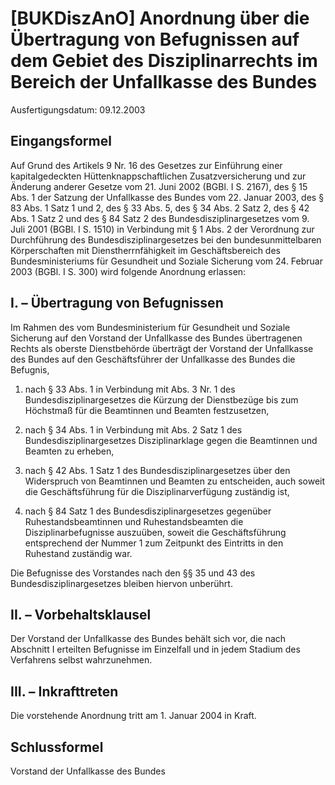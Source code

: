 # [BUKDiszAnO] Anordnung über die Übertragung von Befugnissen auf dem Gebiet des Disziplinarrechts im Bereich der Unfallkasse des Bundes

Ausfertigungsdatum: 09.12.2003

 

## Eingangsformel

Auf Grund des Artikels 9 Nr. 16 des Gesetzes zur Einführung einer kapitalgedeckten Hüttenknappschaftlichen Zusatzversicherung und zur Änderung anderer Gesetze vom 21. Juni 2002 (BGBl. I S. 2167), des § 15 Abs. 1 der Satzung der Unfallkasse des Bundes vom 22. Januar 2003, des § 83 Abs. 1 Satz 1 und 2, des § 33 Abs. 5, des § 34 Abs. 2 Satz 2, des § 42 Abs. 1 Satz 2 und des § 84 Satz 2 des Bundesdisziplinargesetzes vom 9. Juli 2001 (BGBl. I S. 1510) in Verbindung mit § 1 Abs. 2 der Verordnung zur Durchführung des Bundesdisziplinargesetzes bei den bundesunmittelbaren Körperschaften mit Dienstherrnfähigkeit im Geschäftsbereich des Bundesministeriums für Gesundheit und Soziale Sicherung vom 24. Februar 2003 (BGBl. I S. 300) wird folgende Anordnung erlassen:


## I. – Übertragung von Befugnissen

Im Rahmen des vom Bundesministerium für Gesundheit und Soziale Sicherung auf den Vorstand der Unfallkasse des Bundes übertragenen Rechts als oberste Dienstbehörde überträgt der Vorstand der Unfallkasse des Bundes auf den Geschäftsführer der Unfallkasse des Bundes die Befugnis,

1. nach § 33 Abs. 1 in Verbindung mit Abs. 3 Nr. 1 des Bundesdisziplinargesetzes die Kürzung der Dienstbezüge bis zum Höchstmaß für die Beamtinnen und Beamten festzusetzen,

2. nach § 34 Abs. 1 in Verbindung mit Abs. 2 Satz 1 des Bundesdisziplinargesetzes Disziplinarklage gegen die Beamtinnen und Beamten zu erheben,

3. nach § 42 Abs. 1 Satz 1 des Bundesdisziplinargesetzes über den Widerspruch von Beamtinnen und Beamten zu entscheiden, auch soweit die Geschäftsführung für die Disziplinarverfügung zuständig ist,

4. nach § 84 Satz 1 des Bundesdisziplinargesetzes gegenüber Ruhestandsbeamtinnen und Ruhestandsbeamten die Disziplinarbefugnisse auszuüben, soweit die Geschäftsführung entsprechend der Nummer 1 zum Zeitpunkt des Eintritts in den Ruhestand zuständig war.

Die Befugnisse des Vorstandes nach den §§ 35 und 43 des Bundesdisziplinargesetzes bleiben hiervon unberührt.


## II. – Vorbehaltsklausel

Der Vorstand der Unfallkasse des Bundes behält sich vor, die nach Abschnitt I erteilten Befugnisse im Einzelfall und in jedem Stadium des Verfahrens selbst wahrzunehmen.


## III. – Inkrafttreten

Die vorstehende Anordnung tritt am 1. Januar 2004 in Kraft.


## Schlussformel

Vorstand der Unfallkasse des Bundes
